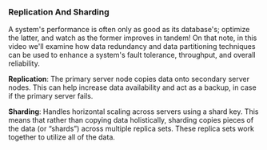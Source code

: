 ### Replication And Sharding

A system's performance is often only as good as its database's; optimize the latter, and watch as the former improves in tandem!
On that note, in this video we'll examine how data redundancy and data partitioning techniques can be used to enhance a system's fault tolerance, throughput, and overall reliability.

**Replication**: The primary server node copies data onto secondary server nodes. This can help increase data availability and act as a backup, in case if the primary server fails.

**Sharding**: Handles horizontal scaling across servers using a shard key. This means that rather than copying data holistically, sharding copies pieces of the data (or “shards”) across multiple replica sets. These replica sets work together to utilize all of the data.
